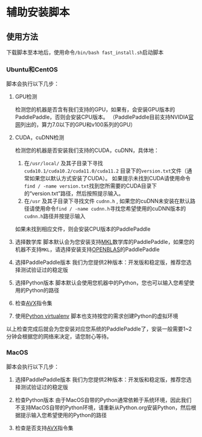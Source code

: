 # 辅助安装脚本

## 使用方法

下载脚本至本地后，使用命令`/bin/bash fast_install.sh`启动脚本

### Ubuntu和CentOS

脚本会执行以下几步：

1.	GPU检测

	检测您的机器是否含有我们支持的GPU，如果有，会安装GPU版本的PaddlePaddle，否则会安装CPU版本。
	（PaddlePaddle目前支持NVIDIA[官网](https://developer.nvidia.com/cuda-gpus#collapseOne)列出的，算力7.0以下的GPU和v100系列的GPU）

2. CUDA，cuDNN检测

	检测您的机器是否安装我们支持的CUDA，cuDNN，具体地：

	1. 在`/usr/local/` 及其子目录下寻找 `cuda10.1/cuda10.2/cuda11.0/cuda11.2` 目录下的`version.txt`文件（通常如果您以默认方式安装了CUDA）。 如果提示未找到CUDA请使用命令`find / -name version.txt`找到您所需要的CUDA目录下的“version.txt”路径，然后按照提示输入。
	2.  在`/usr` 及其子目录下寻找文件 `cudnn.h`  , 如果您的cuDNN未安装在默认路径请使用命令`find / -name cudnn.h`寻找您希望使用的cuDNN版本的`cudnn.h`路径并按提示输入

   如果未找到相应文件，则会安装CPU版本的PaddlePaddle

3. 选择数学库
脚本默认会为您安装支持[MKL](https://software.intel.com/en-us/mkl)数学库的PaddlePaddle，如果您的机器不支持`MKL`，请选择安装支持[OPENBLAS](https://www.openblas.net)的PaddlePaddle

4. 选择PaddlePaddle版本
我们为您提供2种版本：开发版和稳定版，推荐您选择测试验证过的稳定版

5. 选择Python版本
脚本默认会使用您机器中的Python，您也可以输入您希望使用的Python的路径

6. 检查[AVX](https://zh.wikipedia.org/zh-hans/AVX指令集)指令集

7. 使用[Python virtualenv](https://virtualenv.pypa.io/en/latest/)
脚本也支持按您的需求创建Python的虚拟环境

以上检查完成后就会为您安装对应您系统的PaddlePaddle了，安装一般需要1~2分钟会根据您的网络来决定，请您耐心等待。


### MacOS

脚本会执行以下几步：

1. 选择PaddlePaddle版本
我们为您提供2种版本：开发版和稳定版，推荐您选择测试验证过的稳定版

2.	检查Python版本
由于MacOS自带的Python通常依赖于系统环境，因此我们不支持MacOS自带的Python环境，请重新从Python.org安装Python，然后根据提示输入您希望使用的Python的路径

3. 检查是否支持[AVX](https://zh.wikipedia.org/zh-hans/AVX指令集)指令集
